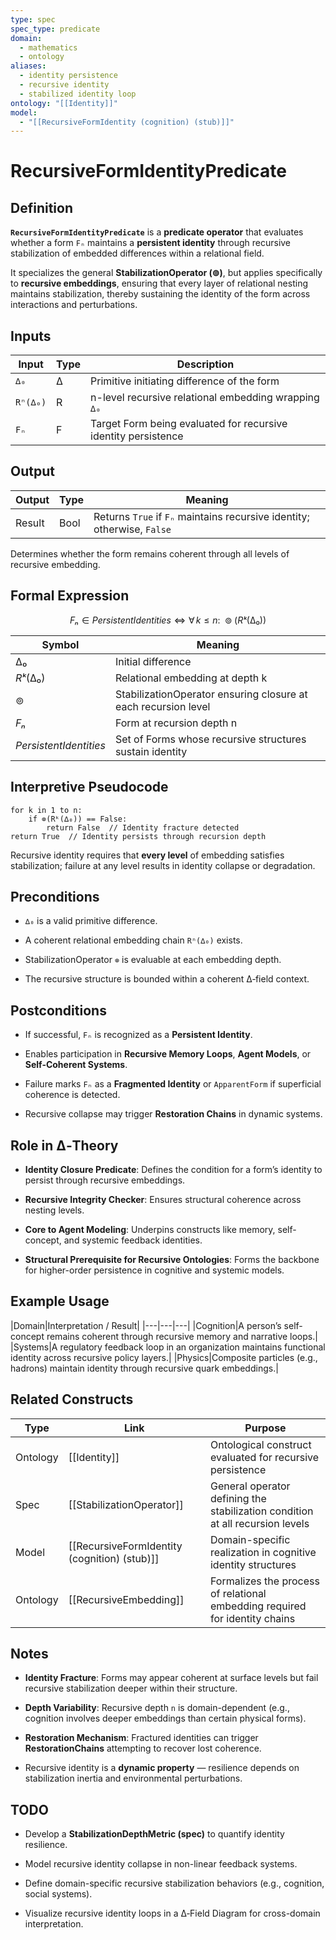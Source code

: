 ```yaml
---
type: spec
spec_type: predicate
domain:
  - mathematics
  - ontology
aliases:
  - identity persistence
  - recursive identity
  - stabilized identity loop
ontology: "[[Identity]]"
model:
  - "[[RecursiveFormIdentity (cognition) (stub)]]"
---
```


# RecursiveFormIdentityPredicate

## Definition

**`RecursiveFormIdentityPredicate`** is a **predicate operator** that evaluates whether a form `Fₙ` maintains a **persistent identity** through recursive stabilization of embedded differences within a relational field.

It specializes the general **StabilizationOperator (⊚)**, but applies specifically to **recursive embeddings**, ensuring that every layer of relational nesting maintains stabilization, thereby sustaining the identity of the form across interactions and perturbations.


## Inputs

|Input|Type|Description|
|---|---|---|
|`∆₀`|∆|Primitive initiating difference of the form|
|`Rⁿ(∆₀)`|R|n-level recursive relational embedding wrapping `∆₀`|
|`Fₙ`|F|Target Form being evaluated for recursive identity persistence|


## Output

|Output|Type|Meaning|
|---|---|---|
|Result|Bool|Returns `True` if `Fₙ` maintains recursive identity; otherwise, `False`|

Determines whether the form remains coherent through all levels of recursive embedding.


## Formal Expression

$$
Fₙ ∈ PersistentIdentities ⇔ \forall\,k ≤ n:\ ⊚(Rᵏ(∆₀))
$$

|Symbol|Meaning|
|---|---|
|$∆₀$|Initial difference|
|$Rᵏ(∆₀)$|Relational embedding at depth k|
|$⊚$|StabilizationOperator ensuring closure at each recursion level|
|$Fₙ$|Form at recursion depth n|
|$PersistentIdentities$|Set of Forms whose recursive structures sustain identity|


## Interpretive Pseudocode

```pseudo
for k in 1 to n:
    if ⊚(Rᵏ(∆₀)) == False:
        return False  // Identity fracture detected
return True  // Identity persists through recursion depth
````

Recursive identity requires that **every level** of embedding satisfies stabilization; failure at any level results in identity collapse or degradation.


## Preconditions

- `∆₀` is a valid primitive difference.
    
- A coherent relational embedding chain `Rⁿ(∆₀)` exists.
    
- StabilizationOperator `⊚` is evaluable at each embedding depth.
    
- The recursive structure is bounded within a coherent ∆‑field context.
    

## Postconditions

- If successful, `Fₙ` is recognized as a **Persistent Identity**.
    
- Enables participation in **Recursive Memory Loops**, **Agent Models**, or **Self-Coherent Systems**.
    
- Failure marks `Fₙ` as a **Fragmented Identity** or `ApparentForm` if superficial coherence is detected.
    
- Recursive collapse may trigger **Restoration Chains** in dynamic systems.
    

## Role in ∆‑Theory

- **Identity Closure Predicate**: Defines the condition for a form’s identity to persist through recursive embeddings.
    
- **Recursive Integrity Checker**: Ensures structural coherence across nesting levels.
    
- **Core to Agent Modeling**: Underpins constructs like memory, self-concept, and systemic feedback identities.
    
- **Structural Prerequisite for Recursive Ontologies**: Forms the backbone for higher-order persistence in cognitive and systemic models.
    

## Example Usage

|Domain|Interpretation / Result| |---|---|---| |Cognition|A person’s self-concept remains coherent through recursive memory and narrative loops.| |Systems|A regulatory feedback loop in an organization maintains functional identity across recursive policy layers.| |Physics|Composite particles (e.g., hadrons) maintain identity through recursive quark embeddings.|


## Related Constructs

|Type|Link|Purpose|
|---|---|---|
|Ontology|[[Identity]]|Ontological construct evaluated for recursive persistence|
|Spec|[[StabilizationOperator]]|General operator defining the stabilization condition at all recursion levels|
|Model|[[RecursiveFormIdentity (cognition) (stub)]]|Domain-specific realization in cognitive identity structures|
|Ontology|[[RecursiveEmbedding]]|Formalizes the process of relational embedding required for identity chains|


## Notes

- **Identity Fracture**: Forms may appear coherent at surface levels but fail recursive stabilization deeper within their structure.
    
- **Depth Variability**: Recursive depth `n` is domain-dependent (e.g., cognition involves deeper embeddings than certain physical forms).
    
- **Restoration Mechanism**: Fractured identities can trigger **RestorationChains** attempting to recover lost coherence.
    
- Recursive identity is a **dynamic property** — resilience depends on stabilization inertia and environmental perturbations.
    

## TODO

- Develop a **StabilizationDepthMetric (spec)** to quantify identity resilience.
    
- Model recursive identity collapse in non-linear feedback systems.
    
- Define domain-specific recursive stabilization behaviors (e.g., cognition, social systems).
    
- Visualize recursive identity loops in a ∆‑Field Diagram for cross-domain interpretation.
